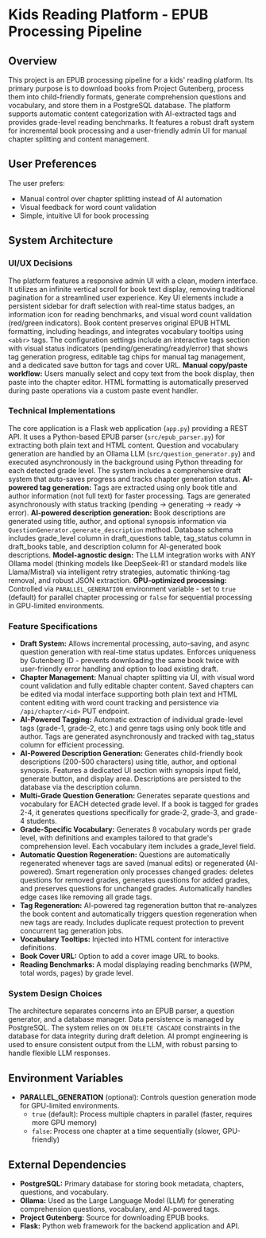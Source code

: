 # Kids Reading Platform - EPUB Processing Pipeline

## Overview
This project is an EPUB processing pipeline for a kids' reading platform. Its primary purpose is to download books from Project Gutenberg, process them into child-friendly formats, generate comprehension questions and vocabulary, and store them in a PostgreSQL database. The platform supports automatic content categorization with AI-extracted tags and provides grade-level reading benchmarks. It features a robust draft system for incremental book processing and a user-friendly admin UI for manual chapter splitting and content management.

## User Preferences
The user prefers:
- Manual control over chapter splitting instead of AI automation
- Visual feedback for word count validation
- Simple, intuitive UI for book processing

## System Architecture

### UI/UX Decisions
The platform features a responsive admin UI with a clean, modern interface. It utilizes an infinite vertical scroll for book text display, removing traditional pagination for a streamlined user experience. Key UI elements include a persistent sidebar for draft selection with real-time status badges, an information icon for reading benchmarks, and visual word count validation (red/green indicators). Book content preserves original EPUB HTML formatting, including headings, and integrates vocabulary tooltips using `<abbr>` tags. The configuration settings include an interactive tags section with visual status indicators (pending/generating/ready/error) that shows tag generation progress, editable tag chips for manual tag management, and a dedicated save button for tags and cover URL. **Manual copy/paste workflow:** Users manually select and copy text from the book display, then paste into the chapter editor. HTML formatting is automatically preserved during paste operations via a custom paste event handler.

### Technical Implementations
The core application is a Flask web application (`app.py`) providing a REST API. It uses a Python-based EPUB parser (`src/epub_parser.py`) for extracting both plain text and HTML content. Question and vocabulary generation are handled by an Ollama LLM (`src/question_generator.py`) and executed asynchronously in the background using Python threading for each detected grade level. The system includes a comprehensive draft system that auto-saves progress and tracks chapter generation status. **AI-powered tag generation:** Tags are extracted using only book title and author information (not full text) for faster processing. Tags are generated asynchronously with status tracking (pending → generating → ready → error). **AI-powered description generation:** Book descriptions are generated using title, author, and optional synopsis information via `QuestionGenerator.generate_description` method. Database schema includes grade_level column in draft_questions table, tag_status column in draft_books table, and description column for AI-generated book descriptions. **Model-agnostic design:** The LLM integration works with ANY Ollama model (thinking models like DeepSeek-R1 or standard models like Llama/Mistral) via intelligent retry strategies, automatic thinking-tag removal, and robust JSON extraction. **GPU-optimized processing:** Controlled via `PARALLEL_GENERATION` environment variable - set to `true` (default) for parallel chapter processing or `false` for sequential processing in GPU-limited environments.

### Feature Specifications
- **Draft System:** Allows incremental processing, auto-saving, and async question generation with real-time status updates. Enforces uniqueness by Gutenberg ID - prevents downloading the same book twice with user-friendly error handling and option to load existing draft.
- **Chapter Management:** Manual chapter splitting via UI, with visual word count validation and fully editable chapter content. Saved chapters can be edited via modal interface supporting both plain text and HTML content editing with word count tracking and persistence via `/api/chapter/<id>` PUT endpoint.
- **AI-Powered Tagging:** Automatic extraction of individual grade-level tags (grade-1, grade-2, etc.) and genre tags using only book title and author. Tags are generated asynchronously and tracked with tag_status column for efficient processing.
- **AI-Powered Description Generation:** Generates child-friendly book descriptions (200-500 characters) using title, author, and optional synopsis. Features a dedicated UI section with synopsis input field, generate button, and display area. Descriptions are persisted to the database via the description column.
- **Multi-Grade Question Generation:** Generates separate questions and vocabulary for EACH detected grade level. If a book is tagged for grades 2-4, it generates questions specifically for grade-2, grade-3, and grade-4 students.
- **Grade-Specific Vocabulary:** Generates 8 vocabulary words per grade level, with definitions and examples tailored to that grade's comprehension level. Each vocabulary item includes a grade_level field.
- **Automatic Question Regeneration:** Questions are automatically regenerated whenever tags are saved (manual edits) or regenerated (AI-powered). Smart regeneration only processes changed grades: deletes questions for removed grades, generates questions for added grades, and preserves questions for unchanged grades. Automatically handles edge cases like removing all grade tags.
- **Tag Regeneration:** AI-powered tag regeneration button that re-analyzes the book content and automatically triggers question regeneration when new tags are ready. Includes duplicate request protection to prevent concurrent tag generation jobs.
- **Vocabulary Tooltips:** Injected into HTML content for interactive definitions.
- **Book Cover URL:** Option to add a cover image URL to books.
- **Reading Benchmarks:** A modal displaying reading benchmarks (WPM, total words, pages) by grade level.

### System Design Choices
The architecture separates concerns into an EPUB parser, a question generator, and a database manager. Data persistence is managed by PostgreSQL. The system relies on `ON DELETE CASCADE` constraints in the database for data integrity during draft deletion. AI prompt engineering is used to ensure consistent output from the LLM, with robust parsing to handle flexible LLM responses.

## Environment Variables
- **PARALLEL_GENERATION** (optional): Controls question generation mode for GPU-limited environments.
  - `true` (default): Process multiple chapters in parallel (faster, requires more GPU memory)
  - `false`: Process one chapter at a time sequentially (slower, GPU-friendly)

## External Dependencies
- **PostgreSQL:** Primary database for storing book metadata, chapters, questions, and vocabulary.
- **Ollama:** Used as the Large Language Model (LLM) for generating comprehension questions, vocabulary, and AI-powered tags.
- **Project Gutenberg:** Source for downloading EPUB books.
- **Flask:** Python web framework for the backend application and API.